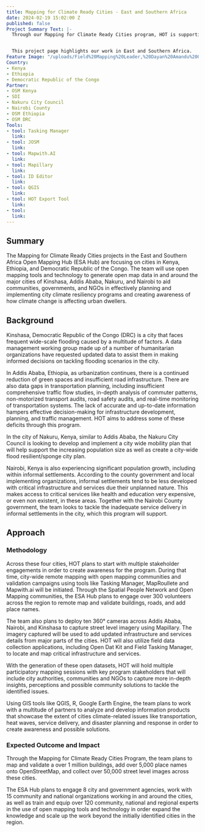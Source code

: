 ```yaml
---
title: Mapping for Climate Ready Cities - East and Southern Africa
date: 2024-02-19 15:02:00 Z
published: false
Project Summary Text: |-
  Through our Mapping for Climate Ready Cities program, HOT is supporting the development of a thriving ecosystem focused on creation, interpretation, and use of maps to respond to and reduce climate risks in urban areas across four priority regions.


  This project page highlights our work in East and Southern Africa.
Feature Image: "/uploads/Field%20Mapping%20Leader,%20Dayan%20Amandu%20Ogunu%20illustrating%20to%20participants%20how%20to%20use%20ODK%20for%20field%20data%20collection.JPG"
Country:
- Kenya
- Ethiopia
- Democratic Republic of the Congo
Partner:
- OSM Kenya
- SDI
- Nakuru City Council
- Nairobi County
- OSM Ethiopia
- OSM DRC
Tools:
- tool: Tasking Manager
  link: 
- tool: JOSM
  link: 
- tool: Mapwith.AI
  link: 
- tool: Mapillary
  link: 
- tool: ID Editor
  link: 
- tool: QGIS
  link: 
- tool: HOT Export Tool
  link: 
- tool: 
  link: 
---
```


## Summary
The Mapping for Climate Ready Cities projects in the East and Southern Africa Open Mapping Hub (ESA Hub) are focusing on cities in Kenya, Ethiopia, and Democratic Republic of the Congo. The team will use open mapping tools and technology to generate open map data in and around the major cities of Kinshasa, Addis Ababa, Nakuru, and Nairobi to aid communities, governments, and NGOs in effectively planning and implementing city climate resiliency programs and creating awareness of how climate change is affecting urban dwellers.

## Background
Kinshasa, Democratic Republic of the Congo (DRC) is a city that faces frequent wide-scale flooding caused by a multitude of factors. A data management working group made up of a number of humanitarian organizations have requested updated data to assist them in making informed decisions on tackling flooding scenarios in the city. 

In Addis Ababa, Ethiopia, as urbanization continues, there is a continued reduction of green spaces and insufficient road infrastructure. There are also data gaps in transportation planning, including insufficient comprehensive traffic flow studies, in-depth analysis of commuter patterns, non-motorized transport audits, road safety audits, and real-time monitoring of transportation systems. The lack of accurate and up-to-date information hampers effective decision-making for infrastructure development, planning, and traffic management. HOT aims to address some of these deficits through this program.

In the city of Nakuru, Kenya, similar to Addis Ababa, the Nakuru City Council is looking to develop and implement a city wide mobility plan that will help support the increasing population size as well as create a city-wide flood resilient/sponge city plan. 

Nairobi, Kenya is also experiencing significant population growth, including within informal settlements. According to the county government and local implementing organizations, informal settlements tend to be less developed with critical infrastructure and services due their unplanned nature. This makes access to critical services like health and education very expensive, or even non existent, in these areas. Together with the Nairobi County government, the team looks to tackle the inadequate service delivery in informal settlements in the city, which this program will support.

## Approach

### Methodology
Across these four cities, HOT plans to start with multiple stakeholder engagements in order to create awareness for the program. During that time, city-wide remote mapping with open mapping communities and validation campaigns using tools like Tasking Manager, MapRoullete and Mapwith.ai will be initiated. Through the Spatial People Network and Open Mapping communities, the ESA Hub plans to engage over 300 volunteers across the region to remote map and validate buildings, roads, and add place names.

The team also plans to deploy ten 360° cameras across Addis Ababa, Nairobi, and Kinshasa to capture street level imagery using Mapillary. The imagery captured will be used to add updated infrastructure and services details from major parts of the cities. HOT will also utilize field data collection applications, including Open Dat Kit and Field Tasking Manager, to locate and map critical infrastructure and services.
 
With the generation of these open datasets, HOT will hold multiple participatory mapping sessions with key program stakeholders that will include city authorities, communities and NGOs to capture more in-depth insights, perceptions and possible community solutions to tackle the identified issues. 

Using GIS tools like QGIS, R, Google Earth Engine, the team plans to work with a multitude of partners to analyze and develop information products that showcase the extent of cities climate-related issues like transportation, heat waves, service delivery, and disaster planning and response in order to create awareness and possible solutions.

### Expected Outcome and Impact
Through the Mapping for Climate Ready Cities Program, the team plans to map and validate a over 1 million buildings, add over 5,000 place names onto OpenStreetMap, and collect over 50,000 street level images across these cities.

The ESA Hub plans to engage 8 city and government agencies, work with 15 community and national organizations working in and around the cities, as well as train and equip over 120 community, national and regional experts in the use of open mapping tools and technology in order expand the knowledge and scale up the work beyond the initially identified cities in the region.
